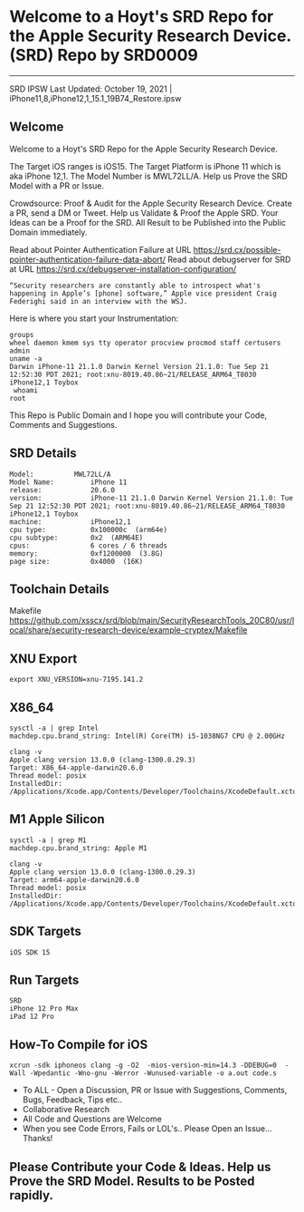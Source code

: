 # Welcome to a Hoyt's SRD Repo for the Apple Security Research Device. (SRD) Repo by SRD0009

--------------------------------------------------
SRD IPSW Last Updated: October 19, 2021 | iPhone11,8,iPhone12,1_15.1_19B74_Restore.ipsw

Welcome
-----
Welcome to a Hoyt's SRD Repo for the Apple Security Research Device.

The Target iOS ranges is iOS15. The Target Platform is iPhone 11 which is aka iPhone 12,1. The Model Number is MWL72LL/A. Help us Prove the SRD Model with a PR or Issue. 

Crowdsource: Proof & Audit for the Apple Security Research Device. Create a PR, send a DM or Tweet.  Help us Validate & Proof the Apple SRD. Your Ideas can be a Proof for the SRD. All Result to be Published into the Public Domain immediately.

Read about Pointer Authentication Failure at URL https://srd.cx/possible-pointer-authentication-failure-data-abort/
Read about debugserver for SRD at URL https://srd.cx/debugserver-installation-configuration/
```
“Security researchers are constantly able to introspect what's happening in Apple’s [phone] software,” Apple vice president Craig Federighi said in an interview with the WSJ. 
```
Here is where you start your Instrumentation:
```
groups
wheel daemon kmem sys tty operator procview procmod staff certusers admin
uname -a
Darwin iPhone-11 21.1.0 Darwin Kernel Version 21.1.0: Tue Sep 21 12:52:30 PDT 2021; root:xnu-8019.40.86~21/RELEASE_ARM64_T8030 iPhone12,1 Toybox
 whoami
root
```

This Repo is Public Domain and I hope you will contribute your Code, Comments and Suggestions.

SRD Details
----------
```
Model: 		    MWL72LL/A
Model Name:         iPhone 11
release:            20.6.0
version:            iPhone-11 21.1.0 Darwin Kernel Version 21.1.0: Tue Sep 21 12:52:30 PDT 2021; root:xnu-8019.40.86~21/RELEASE_ARM64_T8030 iPhone12,1 Toybox
machine:            iPhone12,1
cpu type:           0x100000c  (arm64e)
cpu subtype:        0x2  (ARM64E)
cpus:               6 cores / 6 threads
memory:             0xf1200000  (3.8G)
page size:          0x4000  (16K)
```
Toolchain Details
-----
Makefile https://github.com/xsscx/srd/blob/main/SecurityResearchTools_20C80/usr/local/share/security-research-device/example-cryptex/Makefile

XNU Export
---
```
export XNU_VERSION=xnu-7195.141.2
```
X86_64
---
```
sysctl -a | grep Intel
machdep.cpu.brand_string: Intel(R) Core(TM) i5-1038NG7 CPU @ 2.00GHz
```
```
clang -v
Apple clang version 13.0.0 (clang-1300.0.29.3)
Target: X86_64-apple-darwin20.6.0
Thread model: posix
InstalledDir: /Applications/Xcode.app/Contents/Developer/Toolchains/XcodeDefault.xctoolchain/usr/bin
```
M1 Apple Silicon
---
```
sysctl -a | grep M1
machdep.cpu.brand_string: Apple M1
```
```
clang -v
Apple clang version 13.0.0 (clang-1300.0.29.3)
Target: arm64-apple-darwin20.6.0
Thread model: posix
InstalledDir: /Applications/Xcode.app/Contents/Developer/Toolchains/XcodeDefault.xctoolchain/usr/bin
```
SDK Targets
---
```
iOS SDK 15
```
Run Targets
---
```
SRD
iPhone 12 Pro Max
iPad 12 Pro
```
How-To Compile for iOS
-----
```
xcrun -sdk iphoneos clang -g -O2  -mios-version-min=14.3 -DDEBUG=0  -Wall -Wpedantic -Wno-gnu -Werror -Wunused-variable -o a.out code.s
```
* To ALL - Open a Discussion, PR or Issue with Suggestions, Comments, Bugs, Feedback, Tips etc..
* Collaborative Research
* All Code and Questions are Welcome 
* When you see Code Errors, Fails or LOL's.. Please Open an Issue... Thanks!

Please Contribute your Code & Ideas. Help us Prove the SRD Model. Results to be Posted rapidly.
--------------------------------------------------

